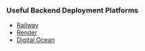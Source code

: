 ### Useful Backend Deployment Platforms

- [Railway](https://railway.app/)
- [Render](https://render.com/)
- [Digital Ocean](https://www.digitalocean.com/)